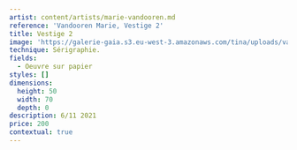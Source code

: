 ```yaml
---
artist: content/artists/marie-vandooren.md
reference: 'Vandooren Marie, Vestige 2'
title: Vestige 2
image: 'https://galerie-gaia.s3.eu-west-3.amazonaws.com/tina/uploads/vandooren-marie/galerie-gaia-marievandooren.vestige2.2021.50x70 .jpg'
technique: Sérigraphie.
fields:
  - Oeuvre sur papier
styles: []
dimensions:
  height: 50
  width: 70
  depth: 0
description: 6/11 2021
price: 200
contextual: true
---
```


